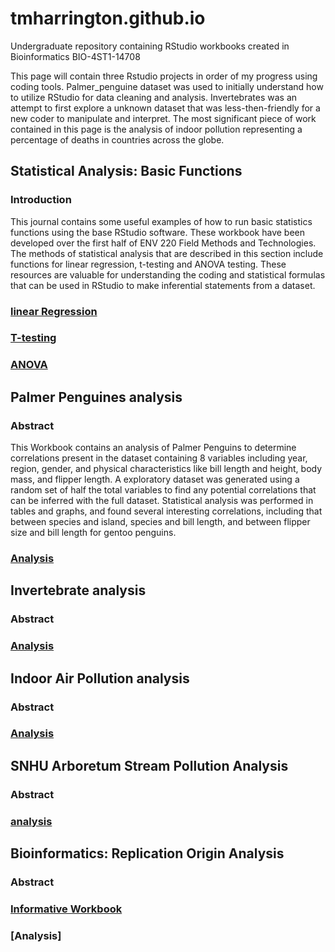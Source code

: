 # tmharrington.github.io
Undergraduate repository containing  RStudio workbooks created in Bioinformatics BIO-4ST1-14708

This page will contain three Rstudio projects in order of my progress using coding tools. Palmer_penguine dataset was used to initially understand how to utilize RStudio for data cleaning and analysis. Invertebrates was an attempt to first explore a unknown dataset that was less-then-friendly for a new coder to manipulate and interpret. 
The most significant piece of work contained in this page is the analysis of indoor pollution representing a percentage of deaths in countries across the globe.

## Statistical Analysis: Basic Functions

### Introduction
  This journal contains some useful examples of how to run basic statistics functions using the base RStudio software. These workbook have been developed over the first half of ENV 220 Field Methods and Technologies. The methods of statistical analysis that are described in this section include functions for linear regression, t-testing and ANOVA testing. These resources are valuable for understanding the coding and statistical formulas that can be used in RStudio to make inferential statements from a dataset.
  
  ### [linear Regression]()
  ### [T-testing](https://github.com/tmharrington/FieldMethodsandTechnologies/blob/main/T_Test_in_RStudio.html)
  ### [ANOVA](https://github.com/tmharrington/FieldMethodsandTechnologies/blob/main/ANOVA_in_RStudio.html)


## Palmer Penguines analysis

### Abstract
  This Workbook contains an analysis of Palmer Penguins to determine correlations present in the dataset containing 8 variables including year, region, gender, and physical characteristics like bill length and height, body mass, and flipper length. A exploratory dataset was generated using a random set of half the total variables to find any potential correlations that can be inferred with the full dataset. Statistical analysis was performed in tables and graphs, and found several interesting correlations, including that between species and island, species and bill length, and between flipper size and bill length for gentoo penguins.   

### [Analysis](https://tmharrington.github.io/BioStatisticalAnalysis/PalmerPenguins_Initial.html)


## Invertebrate analysis

### Abstract

### [Analysis](https://tmharrington.github.io/BioStatisticalAnalysis/InvertAnalysis.html)


## Indoor Air Pollution analysis

### Abstract

### [Analysis](https://tmharrington.github.io/BioStatisticalAnalysis/IndoorPollution.html)


## SNHU Arboretum Stream Pollution Analysis

### Abstract

### [analysis]()

## Bioinformatics: Replication Origin Analysis

### Abstract

### [Informative Workbook](https://github.com/agmath/BIO4ST1_Group1/blob/main/Replication_Trevor_Harrington.html)

### [Analysis]
